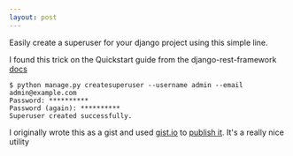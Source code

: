 ```yaml
---
layout: post
---
```


Easily create a superuser for your django project using this simple line. 

I found this trick on the Quickstart guide from the django-rest-framework [docs](https://www.django-rest-framework.org/tutorial/quickstart/) 

```
$ python manage.py createsuperuser --username admin --email admin@example.com
Password: **********
Password (again): **********
Superuser created successfully.
```

I originally wrote this as a gist and used [gist.io](https://gist.io/) to [publish it](https://gist.io/@stuartelimu/53258c427310bdfce430deac39971e93). It's a really nice utility
